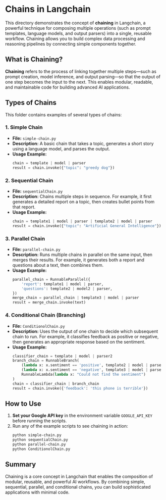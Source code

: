 # Chains in Langchain

This directory demonstrates the concept of **chaining** in Langchain, a powerful technique for composing multiple operations (such as prompt templates, language models, and output parsers) into a single, reusable workflow. Chaining allows you to build complex data processing and reasoning pipelines by connecting simple components together.

## What is Chaining?

**Chaining** refers to the process of linking together multiple steps—such as prompt creation, model inference, and output parsing—so that the output of one step becomes the input to the next. This enables modular, readable, and maintainable code for building advanced AI applications.

## Types of Chains

This folder contains examples of several types of chains:

### 1. Simple Chain
- **File:** `simple-chain.py`
- **Description:** A basic chain that takes a topic, generates a short story using a language model, and parses the output.
- **Usage Example:**
  ```python
  chain = template | model | parser
  result = chain.invoke({"topic": "greedy dog"})
  ```

### 2. Sequential Chain
- **File:** `sequentialChain.py`
- **Description:** Chains multiple steps in sequence. For example, it first generates a detailed report on a topic, then creates bullet points from that report.
- **Usage Example:**
  ```python
  chain = template1 | model | parser | template2 | model | parser
  result = chain.invoke({"topic": "Artificial General Intelligence"})
  ```

### 3. Parallel Chain
- **File:** `parallel-chain.py`
- **Description:** Runs multiple chains in parallel on the same input, then merges their results. For example, it generates both a report and questions about a text, then combines them.
- **Usage Example:**
  ```python
  parallel_chain = RunnableParallel({
      'report': template1 | model | parser,
      'questions': template2 | model2 | parser,
  })
  merge_chain = parallel_chain | template3 | model | parser
  result = merge_chain.invoke(text)
  ```

### 4. Conditional Chain (Branching)
- **File:** `ConditionolChain.py`
- **Description:** Uses the output of one chain to decide which subsequent chain to run. For example, it classifies feedback as positive or negative, then generates an appropriate response based on the sentiment.
- **Usage Example:**
  ```python
  classifier_chain = template | model | parser2
  branch_chain = RunnableBranch(
      (lambda x: x.sentiment == 'positive', template2 | model | parser),
      (lambda x: x.sentiment == 'negative', template3 | model | parser),
      RunnableLambda(lambda x: "Could not find the sentiment")
  )
  chain = classifier_chain | branch_chain
  result = chain.invoke({'feedback': 'this phone is terrible'})
  ```

## How to Use

1. **Set your Google API key** in the environment variable `GOOGLE_API_KEY` before running the scripts.
2. Run any of the example scripts to see chaining in action:
   ```bash
   python simple-chain.py
   python sequentialChain.py
   python parallel-chain.py
   python ConditionolChain.py
   ```

## Summary

Chaining is a core concept in Langchain that enables the composition of modular, reusable, and powerful AI workflows. By combining simple, sequential, parallel, and conditional chains, you can build sophisticated applications with minimal code.
